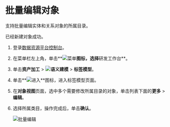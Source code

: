 # 批量编辑对象

支持批量编辑实体和关系对象的所属目录。

已经新建对象成功。

1.  登录[数据资源平台控制台](https://dataq.console.aliyun.com)。

2.  在菜单栏左上角，单击**![菜单](https://static-aliyun-doc.oss-accelerate.aliyuncs.com/assets/img/zh-CN/6504337061/p188771.png)**图标，选择**研发工作台**。

3.  单击**资产加工** \> **![语义建模](https://static-aliyun-doc.oss-accelerate.aliyuncs.com/assets/img/zh-CN/1290330161/p208848.png)** \> **标签模型**。

4.  单击**![进入](https://static-aliyun-doc.oss-accelerate.aliyuncs.com/assets/img/zh-CN/6504337061/p188815.png)**图标，进入标签模型页面。

5.  在**对象视图**页面，选中多个需要修改所属目录的对象，单击列表下面的**更多** \> **编辑**。

6.  选择所属类目，操作完成后，单击**确认**。

    ![批量编辑](https://static-aliyun-doc.oss-accelerate.aliyuncs.com/assets/img/zh-CN/9496160161/p214006.png)


